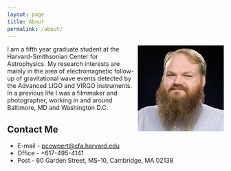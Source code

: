 ```yaml
---
layout: page
title: About
permalink: /about/
---
```


<img src="/files/base_pic.jpg" alt="portrait" style="width: 200px;float: right"/>

I am a fifth year graduate student at the Harvard-Smithsonian Center for Astrophysics. My research interests are mainly in the area of electromagnetic follow-up of gravitational wave events detected by the Advanced LIGO and VIRGO instruments. In a previous life I was a filmmaker and photographer, working in and around Baltimore, MD and Washington D.C. 


Contact Me
-----------
+ E-mail - pcowpert@cfa.harvard.edu
+ Office - +617-495-4141 
+ Post - 60 Garden Street, MS-10, Cambridge, MA 02138 